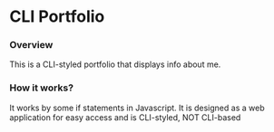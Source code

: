 # CLI Portfolio

### Overview
This is a CLI-styled portfolio that displays info about me.

### How it works?
It works by some if statements in Javascript. It is designed as a web application for easy access and is CLI-styled, NOT CLI-based